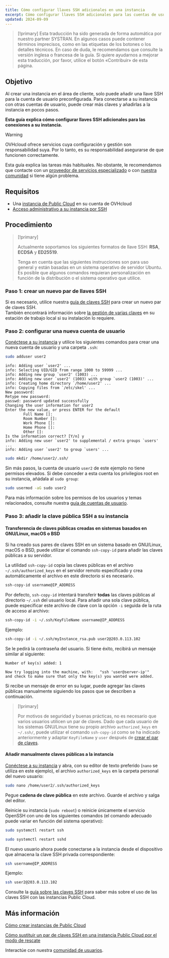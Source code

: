 ```yaml
---
title: Cómo configurar llaves SSH adicionales en una instancia
excerpt: Cómo configurar llaves SSH adicionales para las cuentas de usuario y añadirlas a su instancia Public Cloud
updated: 2024-09-09
---
```


> [!primary]
> Esta traducción ha sido generada de forma automática por nuestro partner SYSTRAN. En algunos casos puede contener términos imprecisos, como en las etiquetas de los botones o los detalles técnicos. En caso de duda, le recomendamos que consulte la versión inglesa o francesa de la guía. Si quiere ayudarnos a mejorar esta traducción, por favor, utilice el botón «Contribuir» de esta página.
> 


## Objetivo

Al crear una instancia en el área de cliente, solo puede añadir una llave SSH para la cuenta de usuario preconfigurada. Para conectarse a su instancia con otras cuentas de usuario, puede crear más claves y añadirlas a la instancia en pocos pasos.

**Esta guía explica cómo configurar llaves SSH adicionales para las conexiones a su instancia.**

> [!warning]
> OVHcloud ofrece servicios cuya configuración y gestión son responsabilidad suya. Por lo tanto, es su responsabilidad asegurarse de que funcionen correctamente.
>
> Esta guía explica las tareas más habituales. No obstante, le recomendamos que contacte con un [proveedor de servicios especializado](/links/partner) o con [nuestra comunidad](/links/community) si tiene algún problema.
>

## Requisitos

- Una [instancia de Public Cloud](/links/public-cloud/public-cloud) en su cuenta de OVHcloud
- [Acceso administrativo a su instancia por SSH](/pages/public_cloud/compute/creating-ssh-keys-pci#login-linux)

## Procedimiento

> [!primary]
>
> Actualmente soportamos los siguientes formatos de llave SSH: **RSA**, **ECDSA** y **ED25519**.
>
> Tenga en cuenta que las siguientes instrucciones son para uso general y están basadas en un sistema operativo de servidor Ubuntu. Es posible que algunos comandos requieran personalización en función de la distribución o el sistema operativo que utilice.
>

### Paso 1: crear un nuevo par de llaves SSH

Si es necesario, utilice nuestra [guía de claves SSH](/pages/public_cloud/compute/creating-ssh-keys-pci) para crear un nuevo par de claves SSH.  
También encontrará información sobre [la gestión de varias claves](/pages/public_cloud/compute/creating-ssh-keys-pci#multiplekeys) en su estación de trabajo local si su instalación lo requiere.

### Paso 2: configurar una nueva cuenta de usuario

[Conéctese a su instancia](/pages/public_cloud/compute/public-cloud-first-steps#connect-instance) y utilice los siguientes comandos para crear una nueva cuenta de usuario y una carpeta `.ssh`:

```bash
sudo adduser user2
```


```console
info: Adding user `user2' ...
info: Selecting UID/GID from range 1000 to 59999 ...
info: Adding new group `user2' (1003) ...
info: Adding new user `user2' (1003) with group `user2 (1003)' ...
info: Creating home directory `/home/user2' ...
info: Copying files from `/etc/skel' ...
New password: 
Retype new password:
passwd: password updated successfully
Changing the user information for user2
Enter the new value, or press ENTER for the default
        Full Name []:
        Room Number []:
        Work Phone []: 
        Home Phone []: 
        Other []: 
Is the information correct? [Y/n] y
info: Adding new user `user2' to supplemental / extra groups `users' ...
info: Adding user `user2' to group `users' ...
```

```bash
sudo mkdir /home/user2/.ssh/
```

Sin más pasos, la cuenta de usuario `user2` de este ejemplo no tiene permisos elevados. Si debe conceder a esta cuenta los privilegios root en su instancia, añádala al `sudo group`:

```bash
sudo usermod -aG sudo user2
```

Para más información sobre los permisos de los usuarios y temas relacionados, consulte nuestra [guía de cuentas de usuario](/pages/bare_metal_cloud/dedicated_servers/changing_root_password_linux_ds).

### Paso 3: añadir la clave pública SSH a su instancia

#### Transferencia de claves públicas creadas en sistemas basados en GNU/Linux, macOS o BSD

Si ha creado sus pares de claves SSH en un sistema basado en GNU/Linux, macOS o BSD, puede utilizar el comando `ssh-copy-id` para añadir las claves públicas a su servidor.

La utilidad `ssh-copy-id` copia las claves públicas en el archivo `~/.ssh/authorized_keys` en el servidor remoto especificado y crea automáticamente el archivo en este directorio si es necesario.

```bash
ssh-copy-id username@IP_ADDRESS
```

Por defecto, `ssh-copy-id` intentará transferir **todas** las claves públicas al directorio `~/.ssh` del usuario local. Para añadir una sola clave pública, puede especificar este archivo de clave con la opción `-i` seguida de la ruta de acceso al archivo:

```bash
ssh-copy-id -i ~/.ssh/KeyFileName username@IP_ADDRESS
```

Ejemplo:

```bash
ssh-copy-id -i ~/.ssh/myInstance_rsa.pub user2@203.0.113.102
```

Se le pedirá la contraseña del usuario. Si tiene éxito, recibirá un mensaje similar al siguiente:

```console
Number of key(s) added: 1

Now try logging into the machine, with:   "ssh 'user@server-ip'"
and check to make sure that only the key(s) you wanted were added.
```

Si recibe un mensaje de error en su lugar, puede agregar las claves públicas manualmente siguiendo los pasos que se describen a continuación.

> [!primary]
>
> Por motivos de seguridad y buenas prácticas, no es necesario que varios usuarios utilicen un par de claves. Dado que cada usuario de los sistemas GNU/Linux tiene su propio archivo `authorized_keys` en `~/.ssh/`, puede utilizar el comando `ssh-copy-id` como se ha indicado anteriormente y adaptar `KeyFileName` y `user` después de [crear el par de claves](/pages/public_cloud/compute/creating-ssh-keys-pci#create-ssh-key).
>

#### Añadir manualmente claves públicas a la instancia

[Conéctese a su instancia](/pages/public_cloud/compute/public-cloud-first-steps#connect-instance) y abra, con su editor de texto preferido (`nano` se utiliza en este ejemplo), el archivo `authorized_keys` en la carpeta personal del nuevo usuario:

```bash
sudo nano /home/user2/.ssh/authorized_keys
```

Pegue **cadena de clave pública** en este archivo. Guarde el archivo y salga del editor.

Reinicie su instancia (`sudo reboot`) o reinicie únicamente el servicio OpenSSH con uno de los siguientes comandos (el comando adecuado puede variar en función del sistema operativo):

```bash
sudo systemctl restart ssh
```

```bash
sudo systemctl restart sshd
```

El nuevo usuario ahora puede conectarse a la instancia desde el dispositivo que almacena la clave SSH privada correspondiente:

```bash
ssh username@IP_ADDRESS
```

Ejemplo:

```bash
ssh user2@203.0.113.102
```

Consulte la [guía sobre las claves SSH](/pages/public_cloud/compute/creating-ssh-keys-pci) para saber más sobre el uso de las claves SSH con las instancias Public Cloud.

## Más información

[Cómo crear instancias de Public Cloud](/pages/public_cloud/compute/public-cloud-first-steps)

[Cómo sustituir un par de claves SSH en una instancia Public Cloud por el modo de rescate](/pages/public_cloud/compute/replacing_lost_ssh_key)

Interactúe con nuestra [comunidad de usuarios](/links/community).